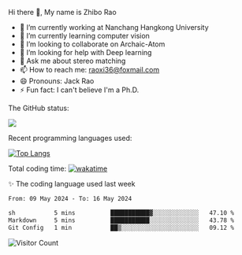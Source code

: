 Hi there 👋, My name is Zhibo Rao
- 🔭 I’m currently working at Nanchang Hangkong University
- 🌱 I’m currently learning computer vision
- 👯 I’m looking to collaborate on Archaic-Atom
- 🤔 I’m looking for help with Deep learning
- 💬 Ask me about stereo matching
- 📫 How to reach me: raoxi36@foxmail.com
- 😄 Pronouns: Jack Rao
- ⚡ Fun fact: I can't believe I'm a Ph.D.

The GitHub status:

![](https://github-readme-stats.vercel.app/api?username=ZhiboRao)

Recent programming languages used:

[![Top Langs](https://github-readme-stats.vercel.app/api/top-langs/?username=ZhiboRao&layout=compact)](https://github.com/anuraghazra/github-readme-stats)

Total coding time: [![wakatime](https://wakatime.com/badge/user/51ec5ec7-4742-4243-9eea-732ade32c0b7.svg)](https://wakatime.com/@51ec5ec7-4742-4243-9eea-732ade32c0b7)

✨ The coding language used last week 
<!--START_SECTION:waka-->

```txt
From: 09 May 2024 - To: 16 May 2024

sh           5 mins          ███████████▓░░░░░░░░░░░░░   47.10 %
Markdown     5 mins          ███████████░░░░░░░░░░░░░░   43.78 %
Git Config   1 min           ██▒░░░░░░░░░░░░░░░░░░░░░░   09.12 %
```

<!--END_SECTION:waka-->

![Visitor Count](https://profile-counter.glitch.me/Raohaocheng/count.svg)
